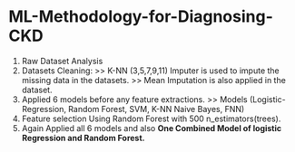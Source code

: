 # ML-Methodology-for-Diagnosing-CKD
1. Raw Dataset Analysis
2. Datasets Cleaning:
                    >> K-NN (3,5,7,9,11) Imputer is used to impute the missing data in the datasets.
                    >> Mean Imputation is also applied in the dataset.
3. Applied 6 models before any feature extractions.
                    >> Models (Logistic-Regression, Random Forest, SVM, K-NN Naive Bayes, FNN)
4. Feature selection Using Random Forest with 500 n_estimators(trees).
5. Again Applied all 6 models and also **One Combined Model of logistic Regression and Random Forest.**


